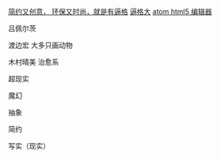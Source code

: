 [简约又创意， 环保又时尚，就是有逼格](http://city.chinadaily.com.cn/wszx/gaoxin2/2015-04-17/100731.html)
[逼格大](http://www.bigeda.com/)
[atom html5 编辑器](https://atom.io/)


吕佩尔茨

渡边宏 大多只画动物

木村晴美 治愈系


超现实

魔幻

抽象

简约

写实（现实）